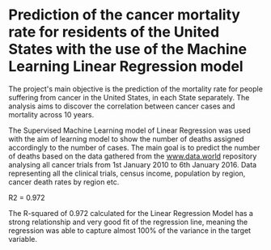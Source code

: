 # Prediction of the cancer mortality rate for residents of the United States with the use of the Machine Learning Linear Regression model


The project's main objective is the prediction of the mortality rate for people suffering from cancer in the United States, in each State separately. The analysis aims to discover the correlation between cancer cases and mortality across 10 years.


The Supervised Machine Learning model of Linear Regression was used with the aim of learning model to show the number of deaths assigned accordingly to the number of cases. The main goal is to predict the number of deaths based on the data gathered from the www.data.world repository analysing all cancer trials from 1st January 2010 to 6th January 2016. Data representing all the clinical trials, census income, population by region, cancer death rates by region etc. 

R2 = 0.972

The R-squared of 0.972 calculated for the Linear Regression Model has a strong relationship and very good 
fit of the regression line, meaning the regression was able to capture almost 100% of the variance in 
the target variable.
